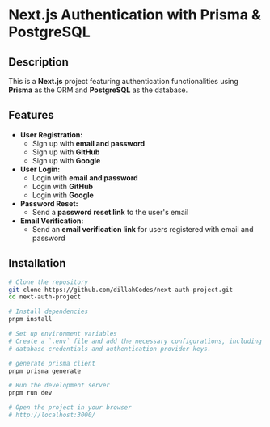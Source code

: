 # Next.js Authentication with Prisma & PostgreSQL  

## Description  
This is a **Next.js** project featuring authentication functionalities using **Prisma** as the ORM and **PostgreSQL** as the database.  

## Features  
- **User Registration:**  
  - Sign up with **email and password**  
  - Sign up with **GitHub**  
  - Sign up with **Google**  
- **User Login:**  
  - Login with **email and password**  
  - Login with **GitHub**  
  - Login with **Google**  
- **Password Reset:**  
  - Send a **password reset link** to the user's email  
- **Email Verification:**  
  - Send an **email verification link** for users registered with email and password  

## Installation  
```sh
# Clone the repository
git clone https://github.com/dillahCodes/next-auth-project.git
cd next-auth-project

# Install dependencies
pnpm install

# Set up environment variables
# Create a `.env` file and add the necessary configurations, including
# database credentials and authentication provider keys.

# generate prisma client
pnpm prisma generate

# Run the development server
pnpm run dev

# Open the project in your browser
# http://localhost:3000/
